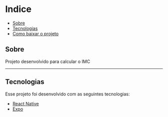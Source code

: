

# Indice

- [Sobre](#-sobre)
- [Tecnologias](#Tecnologias)
- [Como baixar o projeto](#-como-baixar-o-projeto)

##  Sobre

Projeto desenvolvido para calcular o IMC

---
## Tecnologias

Esse projeto foi desenvolvido com as seguintes tecnologias:

- [React Native](https://facebook.github.io/react-native/)
- [Expo](https://expo.io/)
